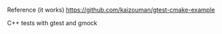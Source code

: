 Reference (it works)
   https://github.com/kaizouman/gtest-cmake-example


C++ tests with gtest and gmock


